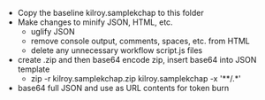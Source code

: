  - Copy the baseline kilroy.samplekchap to this folder
 - Make changes to minify JSON, HTML, etc.
   - uglify JSON
   - remove console output, comments, spaces, etc. from HTML
   - delete any unnecessary workflow script.js files
 - create .zip and then base64 encode zip, insert base64 into JSON template
   - zip -r kilroy.samplekchap.zip kilroy.samplekchap -x '**/.*'
 - base64 full JSON and use as URL contents for token burn
